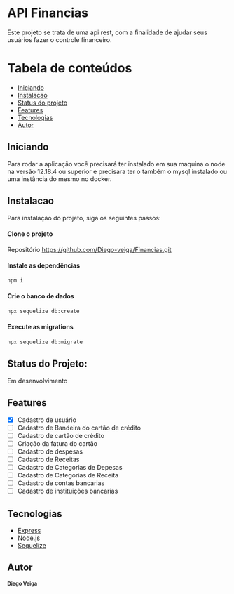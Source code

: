 # API Financias

 Este projeto se trata de uma api rest, com a finalidade de ajudar seus usuários fazer o controle financeiro.

Tabela de conteúdos 
=================

<!--ts-->
   * [Iniciando](#iniciando)
   * [Instalacao](#instalacao)
   * [Status do projeto](#Status)
   * [Features](#features)
   * [Tecnologias](#tecnologias)
   * [Autor](#autor)
<!--te-->

## Iniciando
 Para rodar a aplicação você precisará ter instalado em sua maquina o node na versão 12.18.4 ou superior e precisara
 ter o também o mysql instalado ou uma instância do mesmo no docker.

## Instalacao
   Para instalação do projeto, siga os seguintes passos:
 
 #### Clone o projeto
  Repositório https://github.com/Diego-veiga/Financias.git

#### Instale as dependências
```bash
npm i
```
#### Crie o banco de dados
```bash
npx sequelize db:create
```
 
#### Execute as migrations
```bash
npx sequelize db:migrate
```
 ##  Status do Projeto:
  Em desenvolvimento


## Features

  - [x] Cadastro de usuário<br>
  - [ ] Cadastro de Bandeira do cartão de crédito<br>
  - [ ] Cadastro de cartão de crédito<br>
  - [ ] Criação da fatura do cartão<br>
  - [ ] Cadastro de despesas<br>
  - [ ] Cadastro de Receitas<br>
  - [ ] Cadastro de Categorias de Depesas<br>
  - [ ] Cadastro de Categorias de Receita<br>
  - [ ] Cadastro de contas bancarias<br>
  - [ ] Cadastro de instituições bancarias<br>
  
## Tecnologias
- [Express](https://expressjs.com/pt-br/)
- [Node.js](https://nodejs.org/en/)
- [Sequelize](https://sequelize.org/v7/)

## Autor


<sub><b>Diego Veiga</b></sub>



